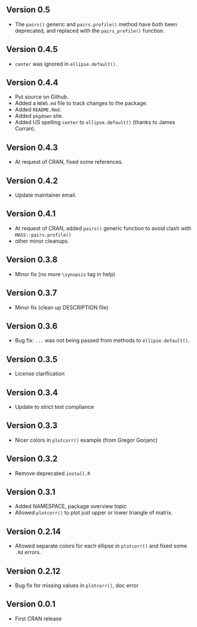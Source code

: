 ## Version 0.5

* The `pairs()` generic and `pairs.profile()` method have both
been deprecated, and replaced with the `pairs_profile()` function.

## Version 0.4.5 

* `center` was ignored in `ellipse.default()`.

## Version 0.4.4 

* Put source on Github.
* Added a `NEWS.md` file to track changes to the package.
* Added `README.Rmd`.
* Added `pkgdown` site.
* Added US spelling `center` to `ellipse.default()` (thanks to
James Curran).

## Version 0.4.3   

- At request of CRAN, fixed some references.

## Version 0.4.2   

- Update maintainer email.

## Version 0.4.1   

- At request of CRAN, added `pairs()` generic function to avoid
clash with `MASS::pairs.profile()`
- other minor cleanups.

## Version 0.3.8   

- Minor fix (no more `\synopsis` tag in help)

## Version 0.3.7   

- Minor fix (clean up DESCRIPTION file)

## Version 0.3.6   

- Bug fix:  `...` was not being passed from methods to `ellipse.default()`.

## Version 0.3.5   

- License clarification

## Version 0.3.4   

- Update to strict test compliance

## Version 0.3.3   

- Nicer colors in `plotcorr()` example (from Gregor Gorjanc)
		   
## Version 0.3.2   

- Remove deprecated `install.R`

## Version 0.3.1  

- Added NAMESPACE, package overview topic
- Allowed `plotcorr()` to plot just upper or lower triangle
of matrix.

## Version 0.2.14  

- Allowed separate colors for each ellipse in `plotcorr()`
and fixed some `.Rd` errors.

## Version 0.2.12  

- Bug fix for missing values in `plotcorr()`, doc error

## Version 0.0.1 

- First CRAN release
		    






		    




